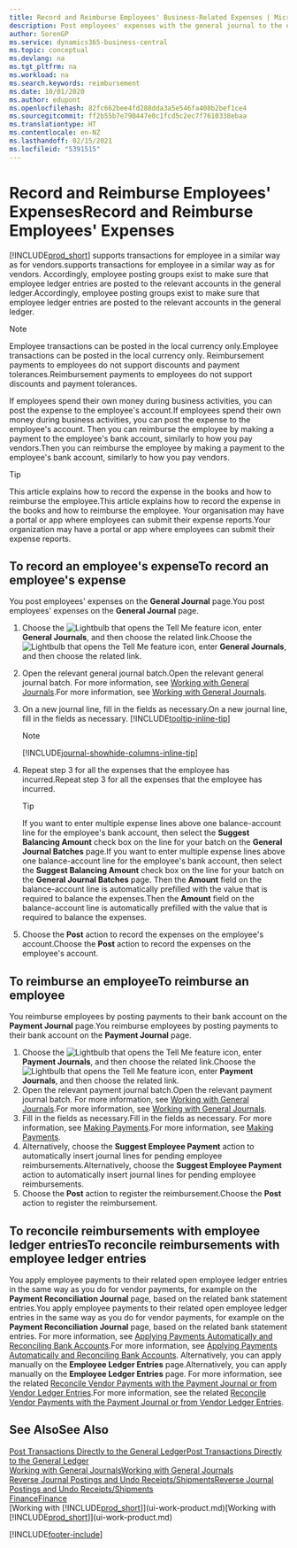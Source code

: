 ```yaml
---
title: Record and Reimburse Employees' Business-Related Expenses | Microsoft Docs
description: Post employees' expenses with the general journal to the employee's account and later post a payment to the employee's bank account to reimburse for the business-related expense.
author: SorenGP
ms.service: dynamics365-business-central
ms.topic: conceptual
ms.devlang: na
ms.tgt_pltfrm: na
ms.workload: na
ms.search.keywords: reimbursement
ms.date: 10/01/2020
ms.author: edupont
ms.openlocfilehash: 82fc662bee4fd288dda3a5e546fa408b2bef1ce4
ms.sourcegitcommit: ff2b55b7e790447e0c1fcd5c2ec7f7610338ebaa
ms.translationtype: HT
ms.contentlocale: en-NZ
ms.lasthandoff: 02/15/2021
ms.locfileid: "5391515"
---
```

# <a name="record-and-reimburse-employees-expenses"></a><span data-ttu-id="8800d-103">Record and Reimburse Employees' Expenses</span><span class="sxs-lookup"><span data-stu-id="8800d-103">Record and Reimburse Employees' Expenses</span></span>

[!INCLUDE[prod_short](includes/prod_short.md)] <span data-ttu-id="8800d-104">supports transactions for employee in a similar way as for vendors.</span><span class="sxs-lookup"><span data-stu-id="8800d-104">supports transactions for employee in a similar way as for vendors.</span></span> <span data-ttu-id="8800d-105">Accordingly, employee posting groups exist to make sure that employee ledger entries are posted to the relevant accounts in the general ledger.</span><span class="sxs-lookup"><span data-stu-id="8800d-105">Accordingly, employee posting groups exist to make sure that employee ledger entries are posted to the relevant accounts in the general ledger.</span></span>

> [!NOTE]  
> <span data-ttu-id="8800d-106">Employee transactions can be posted in the local currency only.</span><span class="sxs-lookup"><span data-stu-id="8800d-106">Employee transactions can be posted in the local currency only.</span></span> <span data-ttu-id="8800d-107">Reimbursement payments to employees do not support discounts and payment tolerances.</span><span class="sxs-lookup"><span data-stu-id="8800d-107">Reimbursement payments to employees do not support discounts and payment tolerances.</span></span>

<span data-ttu-id="8800d-108">If employees spend their own money during business activities, you can post the expense to the employee's account.</span><span class="sxs-lookup"><span data-stu-id="8800d-108">If employees spend their own money during business activities, you can post the expense to the employee's account.</span></span> <span data-ttu-id="8800d-109">Then you can reimburse the employee by making a payment to the employee's bank account, similarly to how you pay vendors.</span><span class="sxs-lookup"><span data-stu-id="8800d-109">Then you can reimburse the employee by making a payment to the employee's bank account, similarly to how you pay vendors.</span></span>  

> [!TIP]
> <span data-ttu-id="8800d-110">This article explains how to record the expense in the books and how to reimburse the employee.</span><span class="sxs-lookup"><span data-stu-id="8800d-110">This article explains how to record the expense in the books and how to reimburse the employee.</span></span> <span data-ttu-id="8800d-111">Your organisation may have a portal or app where employees can submit their expense reports.</span><span class="sxs-lookup"><span data-stu-id="8800d-111">Your organization may have a portal or app where employees can submit their expense reports.</span></span>

## <a name="to-record-an-employees-expense"></a><span data-ttu-id="8800d-112">To record an employee's expense</span><span class="sxs-lookup"><span data-stu-id="8800d-112">To record an employee's expense</span></span>
<span data-ttu-id="8800d-113">You post employees' expenses on the **General Journal** page.</span><span class="sxs-lookup"><span data-stu-id="8800d-113">You post employees' expenses on the **General Journal** page.</span></span>
1. <span data-ttu-id="8800d-114">Choose the ![Lightbulb that opens the Tell Me feature](media/ui-search/search_small.png "Tell me what you want to do") icon, enter **General Journals**, and then choose the related link.</span><span class="sxs-lookup"><span data-stu-id="8800d-114">Choose the ![Lightbulb that opens the Tell Me feature](media/ui-search/search_small.png "Tell me what you want to do") icon, enter **General Journals**, and then choose the related link.</span></span>
2. <span data-ttu-id="8800d-115">Open the relevant general journal batch.</span><span class="sxs-lookup"><span data-stu-id="8800d-115">Open the relevant general journal batch.</span></span> <span data-ttu-id="8800d-116">For more information, see [Working with General Journals](ui-work-general-journals.md).</span><span class="sxs-lookup"><span data-stu-id="8800d-116">For more information, see [Working with General Journals](ui-work-general-journals.md).</span></span>
3. <span data-ttu-id="8800d-117">On a new journal line, fill in the fields as necessary.</span><span class="sxs-lookup"><span data-stu-id="8800d-117">On a new journal line, fill in the fields as necessary.</span></span> [!INCLUDE[tooltip-inline-tip](includes/tooltip-inline-tip_md.md)]    

    > [!NOTE]
    > [!INCLUDE[journal-showhide-columns-inline-tip](includes/journal-showhide-columns-inline-tip.md)]
4. <span data-ttu-id="8800d-118">Repeat step 3 for all the expenses that the employee has incurred.</span><span class="sxs-lookup"><span data-stu-id="8800d-118">Repeat step 3 for all the expenses that the employee has incurred.</span></span>

    > [!TIP]  
    > <span data-ttu-id="8800d-119">If you want to enter multiple expense lines above one balance-account line for the employee's bank account, then select the **Suggest Balancing Amount** check box on the line for your batch on the **General Journal Batches** page.</span><span class="sxs-lookup"><span data-stu-id="8800d-119">If you want to enter multiple expense lines above one balance-account line for the employee's bank account, then select the **Suggest Balancing Amount** check box on the line for your batch on the **General Journal Batches** page.</span></span> <span data-ttu-id="8800d-120">Then the **Amount** field on the balance-account line is automatically prefilled with the value that is required to balance the expenses.</span><span class="sxs-lookup"><span data-stu-id="8800d-120">Then the **Amount** field on the balance-account line is automatically prefilled with the value that is required to balance the expenses.</span></span>
5. <span data-ttu-id="8800d-121">Choose the **Post** action to record the expenses on the employee's account.</span><span class="sxs-lookup"><span data-stu-id="8800d-121">Choose the **Post** action to record the expenses on the employee's account.</span></span>

## <a name="to-reimburse-an-employee"></a><span data-ttu-id="8800d-122">To reimburse an employee</span><span class="sxs-lookup"><span data-stu-id="8800d-122">To reimburse an employee</span></span>
<span data-ttu-id="8800d-123">You reimburse employees by posting payments to their bank account on the **Payment Journal** page.</span><span class="sxs-lookup"><span data-stu-id="8800d-123">You reimburse employees by posting payments to their bank account on the **Payment Journal** page.</span></span>
1. <span data-ttu-id="8800d-124">Choose the ![Lightbulb that opens the Tell Me feature](media/ui-search/search_small.png "Tell me what you want to do") icon, enter **Payment Journals**, and then choose the related link.</span><span class="sxs-lookup"><span data-stu-id="8800d-124">Choose the ![Lightbulb that opens the Tell Me feature](media/ui-search/search_small.png "Tell me what you want to do") icon, enter **Payment Journals**, and then choose the related link.</span></span>
2. <span data-ttu-id="8800d-125">Open the relevant payment journal batch.</span><span class="sxs-lookup"><span data-stu-id="8800d-125">Open the relevant payment journal batch.</span></span> <span data-ttu-id="8800d-126">For more information, see [Working with General Journals](ui-work-general-journals.md).</span><span class="sxs-lookup"><span data-stu-id="8800d-126">For more information, see [Working with General Journals](ui-work-general-journals.md).</span></span>
3. <span data-ttu-id="8800d-127">Fill in the fields as necessary.</span><span class="sxs-lookup"><span data-stu-id="8800d-127">Fill in the fields as necessary.</span></span> <span data-ttu-id="8800d-128">For more information, see [Making Payments](payables-make-payments.md).</span><span class="sxs-lookup"><span data-stu-id="8800d-128">For more information, see [Making Payments](payables-make-payments.md).</span></span>
4. <span data-ttu-id="8800d-129">Alternatively, choose the **Suggest Employee Payment** action to automatically insert journal lines for pending employee reimbursements.</span><span class="sxs-lookup"><span data-stu-id="8800d-129">Alternatively, choose the **Suggest Employee Payment** action to automatically insert journal lines for pending employee reimbursements.</span></span>
5. <span data-ttu-id="8800d-130">Choose the **Post** action to register the reimbursement.</span><span class="sxs-lookup"><span data-stu-id="8800d-130">Choose the **Post** action to register the reimbursement.</span></span>  

## <a name="to-reconcile-reimbursements-with-employee-ledger-entries"></a><span data-ttu-id="8800d-131">To reconcile reimbursements with employee ledger entries</span><span class="sxs-lookup"><span data-stu-id="8800d-131">To reconcile reimbursements with employee ledger entries</span></span>
<span data-ttu-id="8800d-132">You apply employee payments to their related open employee ledger entries in the same way as you do for vendor payments, for example on the **Payment Reconciliation Journal** page, based on the related bank statement entries.</span><span class="sxs-lookup"><span data-stu-id="8800d-132">You apply employee payments to their related open employee ledger entries in the same way as you do for vendor payments, for example on the **Payment Reconciliation Journal** page, based on the related bank statement entries.</span></span> <span data-ttu-id="8800d-133">For more information, see [Applying Payments Automatically and Reconciling Bank Accounts](receivables-apply-payments-auto-reconcile-bank-accounts.md).</span><span class="sxs-lookup"><span data-stu-id="8800d-133">For more information, see [Applying Payments Automatically and Reconciling Bank Accounts](receivables-apply-payments-auto-reconcile-bank-accounts.md).</span></span> <span data-ttu-id="8800d-134">Alternatively, you can apply manually on the **Employee Ledger Entries** page.</span><span class="sxs-lookup"><span data-stu-id="8800d-134">Alternatively, you can apply manually on the **Employee Ledger Entries** page.</span></span> <span data-ttu-id="8800d-135">For more information, see the related [Reconcile Vendor Payments with the Payment Journal or from Vendor Ledger Entries](payables-how-apply-purchase-transactions-manually.md).</span><span class="sxs-lookup"><span data-stu-id="8800d-135">For more information, see the related [Reconcile Vendor Payments with the Payment Journal or from Vendor Ledger Entries](payables-how-apply-purchase-transactions-manually.md).</span></span>  

## <a name="see-also"></a><span data-ttu-id="8800d-136">See Also</span><span class="sxs-lookup"><span data-stu-id="8800d-136">See Also</span></span>
[<span data-ttu-id="8800d-137">Post Transactions Directly to the General Ledger</span><span class="sxs-lookup"><span data-stu-id="8800d-137">Post Transactions Directly to the General Ledger</span></span>](finance-how-post-transactions-directly.md)  
[<span data-ttu-id="8800d-138">Working with General Journals</span><span class="sxs-lookup"><span data-stu-id="8800d-138">Working with General Journals</span></span>](ui-work-general-journals.md)  
[<span data-ttu-id="8800d-139">Reverse Journal Postings and Undo Receipts/Shipments</span><span class="sxs-lookup"><span data-stu-id="8800d-139">Reverse Journal Postings and Undo Receipts/Shipments</span></span>](finance-how-reverse-journal-posting.md)  
[<span data-ttu-id="8800d-140">Finance</span><span class="sxs-lookup"><span data-stu-id="8800d-140">Finance</span></span>](finance.md)  
<span data-ttu-id="8800d-141">[Working with [!INCLUDE[prod_short](includes/prod_short.md)]](ui-work-product.md)</span><span class="sxs-lookup"><span data-stu-id="8800d-141">[Working with [!INCLUDE[prod_short](includes/prod_short.md)]](ui-work-product.md)</span></span>  


[!INCLUDE[footer-include](includes/footer-banner.md)]